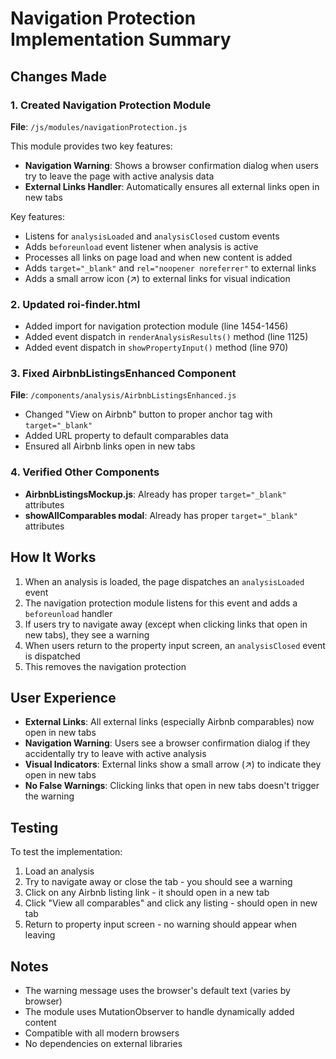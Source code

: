# Navigation Protection Implementation Summary

## Changes Made

### 1. Created Navigation Protection Module
**File**: `/js/modules/navigationProtection.js`

This module provides two key features:
- **Navigation Warning**: Shows a browser confirmation dialog when users try to leave the page with active analysis data
- **External Links Handler**: Automatically ensures all external links open in new tabs

Key features:
- Listens for `analysisLoaded` and `analysisClosed` custom events
- Adds `beforeunload` event listener when analysis is active
- Processes all links on page load and when new content is added
- Adds `target="_blank"` and `rel="noopener noreferrer"` to external links
- Adds a small arrow icon (↗) to external links for visual indication

### 2. Updated roi-finder.html
- Added import for navigation protection module (line 1454-1456)
- Added event dispatch in `renderAnalysisResults()` method (line 1125)
- Added event dispatch in `showPropertyInput()` method (line 970)

### 3. Fixed AirbnbListingsEnhanced Component
**File**: `/components/analysis/AirbnbListingsEnhanced.js`

- Changed "View on Airbnb" button to proper anchor tag with `target="_blank"`
- Added URL property to default comparables data
- Ensured all Airbnb links open in new tabs

### 4. Verified Other Components
- **AirbnbListingsMockup.js**: Already has proper `target="_blank"` attributes
- **showAllComparables modal**: Already has proper `target="_blank"` attributes

## How It Works

1. When an analysis is loaded, the page dispatches an `analysisLoaded` event
2. The navigation protection module listens for this event and adds a `beforeunload` handler
3. If users try to navigate away (except when clicking links that open in new tabs), they see a warning
4. When users return to the property input screen, an `analysisClosed` event is dispatched
5. This removes the navigation protection

## User Experience

- **External Links**: All external links (especially Airbnb comparables) now open in new tabs
- **Navigation Warning**: Users see a browser confirmation dialog if they accidentally try to leave with active analysis
- **Visual Indicators**: External links show a small arrow (↗) to indicate they open in new tabs
- **No False Warnings**: Clicking links that open in new tabs doesn't trigger the warning

## Testing

To test the implementation:
1. Load an analysis
2. Try to navigate away or close the tab - you should see a warning
3. Click on any Airbnb listing link - it should open in a new tab
4. Click "View all comparables" and click any listing - should open in new tab
5. Return to property input screen - no warning should appear when leaving

## Notes

- The warning message uses the browser's default text (varies by browser)
- The module uses MutationObserver to handle dynamically added content
- Compatible with all modern browsers
- No dependencies on external libraries
